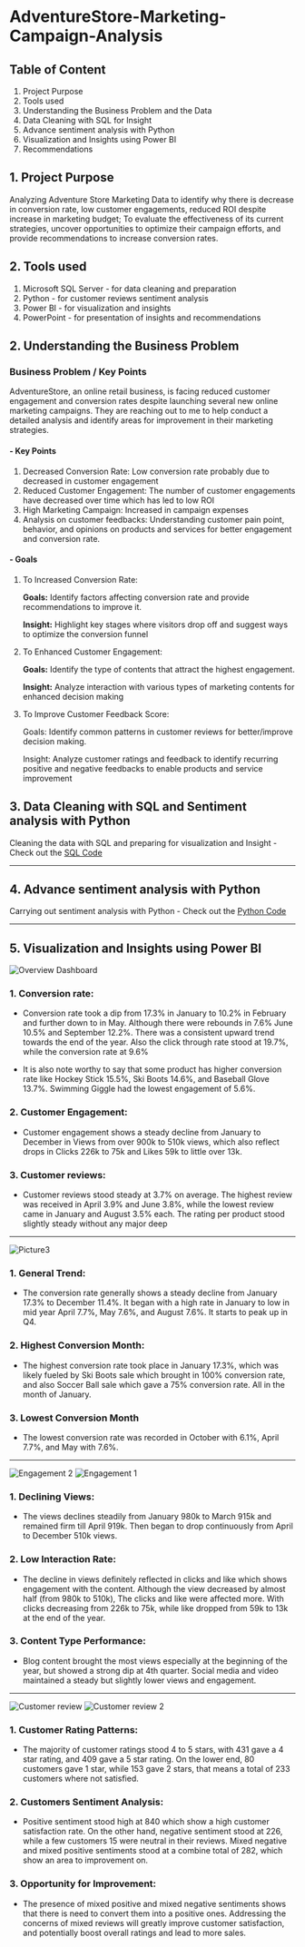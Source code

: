 # AdventureStore-Marketing-Campaign-Analysis


## Table of Content

 1. Project Purpose
 2. Tools used
 3. Understanding the Business Problem and the Data
 4. Data Cleaning with SQL for Insight
 5. Advance sentiment analysis with Python
 6. Visualization and Insights using Power BI
 7. Recommendations


## 1. Project Purpose

Analyzing Adventure Store Marketing Data to identify why there is decrease in conversion rate, low customer engagements, reduced ROI despite increase in marketing budget; To evaluate the effectiveness of its current strategies, uncover opportunities to optimize their campaign efforts, and provide recommendations to increase conversion rates.



## 2. Tools used
 1. Microsoft SQL Server - for data cleaning and preparation
 2. Python - for customer reviews sentiment analysis
 3. Power BI - for visualization and insights
 4. PowerPoint - for presentation of insights and recommendations


## 2. Understanding the Business Problem

### Business Problem / Key Points

AdventureStore, an online retail business, is facing reduced customer engagement and conversion rates despite launching several new online marketing campaigns. They are reaching out to me to help conduct a detailed analysis and identify areas for improvement in their marketing strategies.

#### - Key Points
1. Decreased Conversion Rate: Low conversion rate probably due to decreased in customer engagement
2. Reduced Customer Engagement: The number of customer engagements have decreased over time which has led to low ROI
3. High Marketing Campaign: Increased in campaign expenses
4. Analysis on customer feedbacks: Understanding customer pain point, behavior, and opinions on products and services for better engagement and conversion rate.


#### - Goals

1. To Increased Conversion Rate:

   **Goals:** Identify factors affecting conversion rate and provide recommendations 
          to improve it.
   
   **Insight:** Highlight key stages where visitors drop off and suggest ways 
          to optimize the conversion funnel

3. To Enhanced Customer Engagement:

   **Goals:** Identify the type of contents that attract the highest engagement.
   
   **Insight:** Analyze interaction with various types of marketing contents for 
          enhanced decision making

5. To Improve Customer Feedback Score:

   Goals: Identify common patterns in customer reviews for better/improve 
          decision making.
   
   Insight: Analyze customer ratings and feedback to identify recurring 
          positive and negative feedbacks to enable products and service improvement


## 3. Data Cleaning with SQL and Sentiment analysis with Python 

Cleaning the data with SQL and preparing for visualization and Insight - Check out the [SQL Code](https://github.com/stanleyanthony/AdventureStore-Marketing-Campaign-Analysis/blob/main/The%20Codes/SQL%20Query.sql) 

***


## 4. Advance sentiment analysis with Python

Carrying out sentiment analysis with Python - Check out the [Python Code](https://github.com/stanleyanthony/AdventureStore-Marketing-Campaign-Analysis/blob/main/The%20Codes/Python%20-%20customer_reviews_sentiment_analysis.py) 

***

## 5. Visualization and Insights using Power BI

![Overview Dashboard](https://github.com/user-attachments/assets/9e753c89-89e9-4e9c-b093-137cdd47beb0)

### 1. Conversion rate: 
- Conversion rate took a dip from 17.3% in January to 10.2% in February and further down to in May. Although there were rebounds in 7.6% June 10.5% and September 12.2%. There was a consistent upward trend towards the end of the year. Also the click through rate stood at 19.7%, while the conversion rate at 9.6%

- It is also note worthy to say that some product has higher conversion rate like Hockey Stick 15.5%, Ski Boots 14.6%, and Baseball Glove 13.7%. Swimming Giggle had the lowest engagement of 5.6%.

### 2. Customer Engagement: 
- Customer engagement shows a steady decline from January to December in Views from over 900k to 510k views, which also reflect drops in Clicks 226k to 75k and Likes 59k to little over 13k.

### 3. Customer reviews:
- Customer reviews stood steady at 3.7% on average. The highest review was received in April 3.9% and June 3.8%, while the lowest review came in January and August 3.5% each. The rating per product stood slightly steady without any major deep

***


![Picture3](https://github.com/user-attachments/assets/d7cd34ec-1841-41c4-ab50-b15aabf00b36)

### 1. General Trend:
- The conversion rate generally shows a steady decline from January 17.3% to December 11.4%. It began with a high rate in January to low in mid year April 7.7%, May 7.6%, and August 7.6%. It starts to peak up in Q4.

### 2. Highest Conversion Month:
- The highest conversion rate took place in January 17.3%, which was likely fueled by Ski Boots sale which brought in 100% conversion rate, and also Soccer Ball sale which gave a 75% conversion rate. All in the month of January. 

### 3. Lowest Conversion Month
- The lowest conversion rate was recorded in October with 6.1%, April 7.7%, and May with 7.6%.

***

![Engagement 2](https://github.com/user-attachments/assets/cbd144d0-f8ab-482a-a597-a705c5dce133) ![Engagement 1](https://github.com/user-attachments/assets/906220ca-3c10-4885-842f-279c018d80d9)

### 1. Declining Views:
- The views declines steadily from January 980k to March 915k and remained firm till April 919k. Then began to drop continuously from April to December 510k views.

### 2. Low Interaction Rate: 
- The decline in views definitely reflected in clicks and like which shows engagement with the content. Although the view decreased by almost half (from 980k to 510k), The clicks and like were affected more. With clicks decreasing from 226k to 75k, while like dropped from 59k to 13k at the end of the year. 

### 3. Content Type Performance: 
- Blog content brought the most views especially at the beginning of the year, but showed a strong dip at 4th quarter. Social media and video maintained a steady but slightly lower views and engagement. 

***


![Customer review](https://github.com/user-attachments/assets/108df90e-99af-4421-93f2-1092a458e47d) ![Customer review 2](https://github.com/user-attachments/assets/9daff4bf-b99e-422a-88b9-06a59ecba2e2) 

### 1. Customer Rating Patterns: 
- The majority of customer ratings stood 4 to 5 stars, with 431 gave a 4 star rating, and 409 gave a 5 star rating. On the lower end, 80 customers gave 1 star, while 153 gave 2 stars, that means a total of 233 customers where not satisfied.

### 2. Customers Sentiment Analysis:
- Positive sentiment stood high at 840 which show a high customer satisfaction rate. On the other hand, negative sentiment stood at 226, while a few customers 15 were neutral in their reviews. Mixed negative and mixed positive sentiments stood at a combine total of 282, which show an area to improvement on.

### 3. Opportunity for Improvement:
- The presence of mixed positive and mixed negative sentiments shows that there is need to convert them into a positive ones. Addressing the concerns of mixed reviews will greatly improve customer satisfaction, and potentially boost overall ratings and lead to more sales.






















